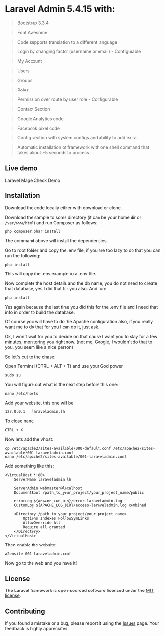 Laravel Admin 5.4.15 with:
==================================================

> Bootstrap 3.3.4

> Font Awesome

> Code supports translation to a different language

> Login by changing factor (username or email) - Configurable

> My Account

> Users

> Groups

> Roles

> Permission over route by user role - Configurable

> Contact Section

> Google Analytics code

> Facebook pixel code

> Config section with system configs and ability to add extra

> Automatic installation of framework with one shell command that takes about ~5 seconds to process


## Live demo

[Laravel Mage Check Demo](https://www.laravel.magecheck.com/)

## Installation

Download the code locally either with download or clone.

Download the sample to some directory (it can be your home dir or `/var/www/html`) and run Composer as follows:

```
php composer.phar install
```

The command above will install the dependencies.

Go to root folder and copy the .env file, if you are too lazy to do that you can run the following:

```
php install
```

This will copy the .env.example to a .env file.

Now complete the host details and the db name, you do not need to create that database, yes I did that for you also. 
And run:

```
php install
```

Yes again because the last time you did this for the .env file and I need that info in order to build the database.

Of course you will have to do the Apache configuration also, if you really want me to do that for you I can do it, just ask.

Ok, I won't wait for you to decide on that cause I want you to stay for a few minutes, monitoring you right now. (not me, Google, I wouldn't do that to you, you seem like a nice person)

So let's cut to the chase:

Open Terminal (CTRL + ALT + T) and use your God power

```
sudo su
```

You will figure out what is the next step before this one:

```
nano /etc/hosts
```

Add your website, this one will be 

```
127.0.0.1   laraveladmin.lh
```

To close nano:
```
CTRL + X
```

Now lets add the vhost:
```
cp /etc/apache2/sites-available/000-default.conf /etc/apache2/sites-available/001-laraveladmin.conf
nano /etc/apache2/sites-available/001-laraveladmin.conf
```

Add something like this:

```
<VirtualHost *:80>
    ServerName laraveladmin.lh

    ServerAdmin webmaster@localhost
    DocumentRoot /path_to_your_project/your_project_name/public

    ErrorLog ${APACHE_LOG_DIR}/error-laraveladmin.log
    CustomLog ${APACHE_LOG_DIR}/access-laraveladmin.log combined

    <Directory /path_to_your_project/your_project_name>
        Options Indexes FollowSymLinks
        AllowOverride All
        Require all granted
    </Directory>
</VirtualHost>
```

Then enable the website:

```
a2ensite 001-laraveladmin.conf
```

Now go to the web and you have it!

## License

The Laravel framework is open-sourced software licensed under the [MIT license](http://opensource.org/licenses/MIT).

## Contributing

If you found a mistake or a bug, please report it using the [Issues](https://github.com/magecheck/laravel_admin/issues) page. 
Your feedback is highly appreciated.